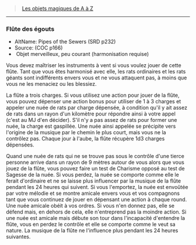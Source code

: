 ﻿> [Les objets magiques de A à Z](hd_magicitems_az_les_objets_magiques_de_a_a_z.md)

---

### Flûte des égouts

- AltName: Pipes of the Sewers (SRD p232)
- Source: (COC p166)
-  Objet merveilleux, peu courant (harmonisation requise)

Vous devez maîtriser les instruments à vent si vous voulez jouer de cette flûte. Tant que vous êtes harmonisé avec elle, les rats ordinaires et les rats géants sont indifférents envers vous et ne vous attaquent pas, à moins que vous ne les menaciez ou les blessiez.

La flûte a trois charges. Si vous utilisez une action pour jouer de la flûte, vous pouvez dépenser une action bonus pour utiliser de 1 à 3 charges et appeler une nuée de rats par charge dépensée, à condition qu'il y ait assez de rats dans un rayon d'un kilomètre pour répondre ainsi à votre appel (c'est au MJ d'en décider). S'il n'y a pas assez de rats pour former une nuée, la charge est gaspillée. Une nuée ainsi appelée se précipite vers l'origine de la musique par le chemin le plus court, mais vous ne la contrôlez pas. Chaque jour à l'aube, la flûte récupère 1d3 charges dépensées.

Quand une nuée de rats qui ne se trouve pas sous le contrôle d'une tierce personne arrive dans un rayon de 9 mètres autour de vous alors que vous jouez de la flûte, vous pouvez faire un test de Charisme opposé au test de Sagesse de la nuée. Si vous perdez, la nuée se comporte comme elle le ferait d'ordinaire et ne se laisse plus influencer par la musique de la flûte pendant les 24 heures qui suivent. Si vous l'emportez, la nuée est envoûtée par votre mélodie et se montre amicale envers vous et vos compagnons tant que vous continuez de jouer en dépensant une action à chaque round. Une nuée amicale obéit à vos ordres. Si vous n'en donnez pas, elle se défend mais, en dehors de cela, elle n'entreprend pas la moindre action. Si une nuée est amicale mais débute son tour dans l'incapacité d'entendre la flûte, vous en perdez le contrôle et elle se comporte comme le veut sa nature. La musique de la flûte ne l'influence plus pendant les 24 heures suivantes.

